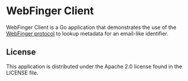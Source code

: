 # WebFinger Client #

WebFinger Client is a Go application that demonstrates the use of the [WebFinger
protocol][] to lookup metadata for an email-like identifier.

[WebFinger protocol]: http://tools.ietf.org/html/draft-ietf-appsawg-webfinger


## License ##

This application is distributed under the Apache 2.0 license found in the
LICENSE file.
